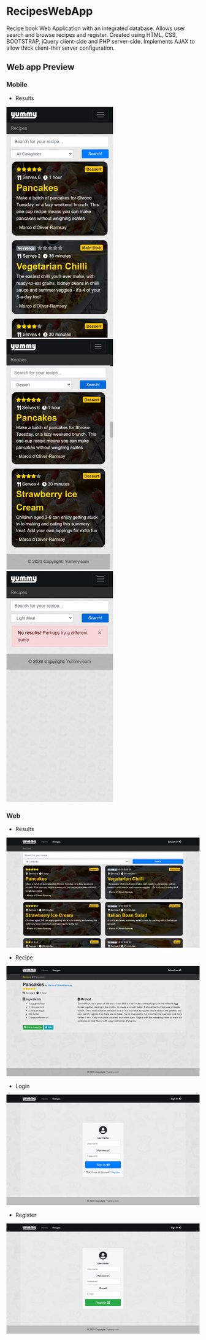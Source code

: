 # RecipesWebApp

Recipe book Web Application with an integrated database. Allows user search and browse recipes and register.
Created using HTML, CSS, BOOTSTRAP, jQuery client-side and PHP server-side. Implements AJAX to allow thick client-thin server configuration.

## Web app Preview

### Mobile

* Results

![alt text](./img/screenshots/recipes_mobile.png?raw=true)   ![alt text](./img/screenshots/results_mobile.png?raw=true)   ![alt text](./img/screenshots/noresults_mobile.png?raw=true)

### Web

* Results

![alt text](./img/screenshots/recipes_web.png?raw=true)

* Recipe

![alt text](./img/screenshots/recipe_web.png?raw=true)

* Login 

![alt text](./img/screenshots/login_web.png?raw=true)

* Register

![alt text](./img/screenshots/register_web.png?raw=true)
